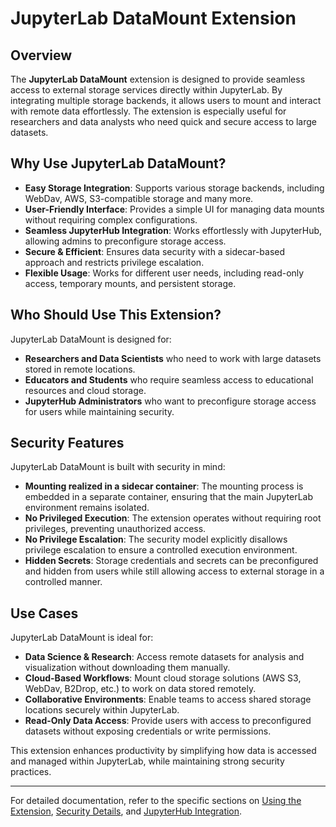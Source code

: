 # JupyterLab DataMount Extension

## Overview

The **JupyterLab DataMount** extension is designed to provide seamless access to external storage services directly within JupyterLab. By integrating multiple storage backends, it allows users to mount and interact with remote data effortlessly. The extension is especially useful for researchers and data analysts who need quick and secure access to large datasets.

## Why Use JupyterLab DataMount?

- **Easy Storage Integration**: Supports various storage backends, including WebDav, AWS, S3-compatible storage and many more.
- **User-Friendly Interface**: Provides a simple UI for managing data mounts without requiring complex configurations.
- **Seamless JupyterHub Integration**: Works effortlessly with JupyterHub, allowing admins to preconfigure storage access.
- **Secure & Efficient**: Ensures data security with a sidecar-based approach and restricts privilege escalation.
- **Flexible Usage**: Works for different user needs, including read-only access, temporary mounts, and persistent storage.

## Who Should Use This Extension?

JupyterLab DataMount is designed for:

- **Researchers and Data Scientists** who need to work with large datasets stored in remote locations.
- **Educators and Students** who require seamless access to educational resources and cloud storage.
- **JupyterHub Administrators** who want to preconfigure storage access for users while maintaining security.

## Security Features

JupyterLab DataMount is built with security in mind:

- **Mounting realized in a sidecar container**: The mounting process is embedded in a separate container, ensuring that the main JupyterLab environment remains isolated.
- **No Privileged Execution**: The extension operates without requiring root privileges, preventing unauthorized access.
- **No Privilege Escalation**: The security model explicitly disallows privilege escalation to ensure a controlled execution environment.
- **Hidden Secrets**: Storage credentials and secrets can be preconfigured and hidden from users while still allowing access to external storage in a controlled manner.

## Use Cases

JupyterLab DataMount is ideal for:

- **Data Science & Research**: Access remote datasets for analysis and visualization without downloading them manually.
- **Cloud-Based Workflows**: Mount cloud storage solutions (AWS S3, WebDav, B2Drop, etc.) to work on data stored remotely.
- **Collaborative Environments**: Enable teams to access shared storage locations securely within JupyterLab.
- **Read-Only Data Access**: Provide users with access to preconfigured datasets without exposing credentials or write permissions.

This extension enhances productivity by simplifying how data is accessed and managed within JupyterLab, while maintaining strong security practices.

---

For detailed documentation, refer to the specific sections on [Using the Extension](#), [Security Details](#), and [JupyterHub Integration](#).
